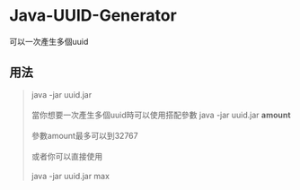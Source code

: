 # Java-UUID-Generator
可以一次產生多個uuid
## 用法
>java -jar uuid.jar
<br></br>當你想要一次產生多個uuid時可以使用搭配參數
>java -jar uuid.jar **amount**<br></br>
參數amount最多可以到32767<br></br>
或者你可以直接使用<br></br>
>java -jar uuid.jar max
